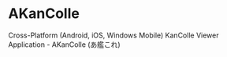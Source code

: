 # AKanColle

Cross-Platform (Android, iOS, Windows Mobile) KanColle Viewer Application - AKanColle (あ艦これ)
